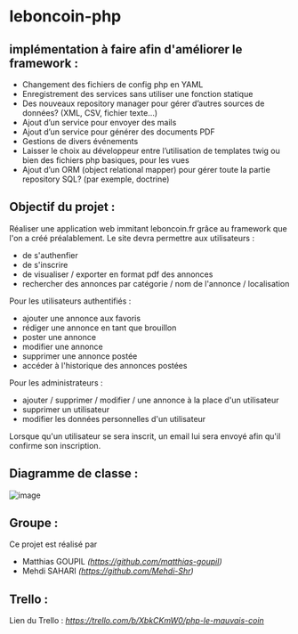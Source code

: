 # leboncoin-php


## implémentation à faire afin d'améliorer le framework :
  + Changement des fichiers de config php en YAML
  + Enregistrement des services sans utiliser une fonction statique
  + Des nouveaux repository manager pour gérer d’autres sources de données? (XML, CSV, fichier texte…)
  + Ajout d’un service pour envoyer des mails
  + Ajout d’un service pour générer des documents PDF
  + Gestions de divers événements
  + Laisser le choix au développeur entre l’utilisation de templates twig ou bien des fichiers php basiques, pour les vues
  + Ajout d’un ORM (object relational mapper) pour gérer toute la partie repository SQL? (par exemple, doctrine)
 

## Objectif du projet :
Réaliser une application web immitant leboncoin.fr grâce au framework que l'on a créé préalablement.
Le site devra permettre aux utilisateurs : 
  + de s'authenfier
  + de s'inscrire
  + de visualiser / exporter en format pdf des annonces
  + rechercher des annonces par catégorie / nom de l'annonce / localisation

Pour les utilisateurs authentifiés :
  + ajouter une annonce aux favoris
  + rédiger une annonce en tant que brouillon
  + poster une annonce
  + modifier une annonce
  + supprimer une annonce postée 
  + accéder à l'historique des annonces postées
 
Pour les administrateurs :
  + ajouter / supprimer / modifier / une annonce à la place d'un utilisateur
  + supprimer un utilisateur
  + modifier les données personnelles d'un utilisateur
  
Lorsque qu'un utilisateur se sera inscrit, un email lui sera envoyé afin qu'il confirme son inscription.

## Diagramme de classe :

![image](https://user-images.githubusercontent.com/31575276/221962968-657337ff-3df3-4d47-bb15-4d4dfe6ed213.png)


## Groupe : 
Ce projet est réalisé par 
 + Matthias GOUPIL *(https://github.com/matthias-goupil)*
 + Mehdi SAHARI *(https://github.com/Mehdi-Shr)*

## Trello : 
Lien du Trello : *https://trello.com/b/XbkCKmW0/php-le-mauvais-coin*
